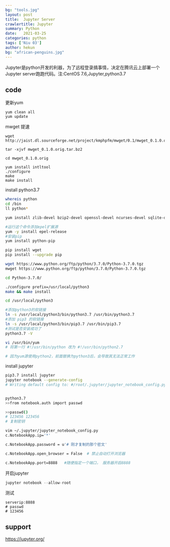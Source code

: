 ```yaml
---
bg: "tools.jpg"
layout: post
title:  Jupyter Server
crawlertitle: Jupyter 
summary: Python
date:   2021-03-25
categories: python
tags: ['Niu 03']
author: hekun
bg: "african-penguins.jpg"
---
```


Jupyter是python开发的利器，为了远程登录搞事情，决定在腾讯云上部署一个Jupyter server跑跑代码。注:CentOS 7.6,Jupyter,python3.7

## code

更新yum

```
yum clean all
yum update
```

mwget 提速

```
wget http://jaist.dl.sourceforge.net/project/kmphpfm/mwget/0.1/mwget_0.1.0.orig.tar.bz2

tar -xjvf mwget_0.1.0.orig.tar.bz2

cd mwget_0.1.0.orig

yum install intltool
./configure
make
make install
```

install python3.7

```bash
whereis python
cd /bin
ll python*

yum install zlib-devel bzip2-devel openssl-devel ncurses-devel sqlite-devel readline-devel tk-devel gcc make libffi-devel

#运行这个命令添加epel扩展源 
yum -y install epel-release 
#安装pip 
yum install python-pip

pip install wget
pip install --upgrade pip

wget https://www.python.org/ftp/python/3.7.0/Python-3.7.0.tgz
mwget https://www.python.org/ftp/python/3.7.0/Python-3.7.0.tgz

cd Python-3.7.0/

./configure prefix=/usr/local/python3
make && make install

cd /usr/local/python3

#添加python3的软链接 
ln -s /usr/local/python3/bin/python3.7 /usr/bin/python3.7 
#添加 pip3 的软链接 
ln -s /usr/local/python3/bin/pip3.7 /usr/bin/pip3.7
#测试是否安装成功了 
python3.7 -V

vi /usr/bin/yum
# 将第一行 #!/usr/bin/python 改为 #!/usr/bin/python2.7

# 因为yum源使用python2，前面替换为python3后，会导致其无法正常工作

```

install jupyter

```bash
pip3.7 install jupyter
jupyter notebook --generate-config
# Writing default config to: #/root/.jupyter/jupyter_notebook_config.py


python3.7
>>from notebook.auth import passwd

>>passwd()
# 123456 123456
# 复制密钥

vim ~/.jupyter/jupyter_notebook_config.py
c.NotebookApp.ip='*' 

c.NotebookApp.password = u'# 刚才复制的那个密文'

c.NotebookApp.open_browser = False  # 禁止自动打开浏览器

c.NotebookApp.port=8888   #随便指定一个端口， 服务器开启8888
```

开启jupyter

```c
jupyter notebook --allow-root
```

测试

```
serverip:8888
# passwd
# 123456
```


## support

https://jupyter.org/
